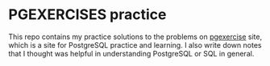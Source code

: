 # PGEXERCISES practice

This repo contains my practice solutions to the problems on [pgexercise](https://pgexercises.com) site, which is a site for PostgreSQL practice and learning. I also write down notes that I thought was helpful in understanding PostgreSQL or SQL in general.
